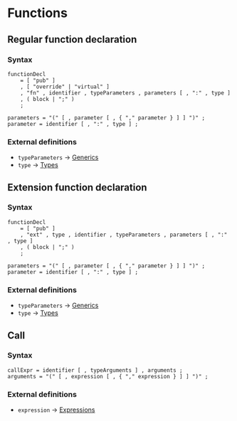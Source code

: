 # Functions


## Regular function declaration
### Syntax

```ebnf
functionDecl
    = [ "pub" ]
    , [ "override" | "virtual" ]
    , "fn" , identifier , typeParameters , parameters [ , ":" , type ]
    , ( block | ";" )
    ;

parameters = "(" [ , parameter [ , { "," parameter } ] ] ")" ;
parameter = identifier [ , ":" , type ] ;
```

### External definitions
* `typeParameters` -> [Generics](generics.md)
* `type` -> [Types](types.md)

## Extension function declaration
### Syntax

```ebnf
functionDecl
    = [ "pub" ]
    , "ext" , type , identifier , typeParameters , parameters [ , ":" , type ]
    , ( block | ";" )
    ;

parameters = "(" [ , parameter [ , { "," parameter } ] ] ")" ;
parameter = identifier [ , ":" , type ] ;
```

### External definitions
* `typeParameters` -> [Generics](generics.md)
* `type` -> [Types](types.md)

## Call

### Syntax

```ebnf
callExpr = identifier [ , typeArguments ] , arguments ;
arguments = "(" [ , expression [ , { "," expression } ] ] ")" ;
```

### External definitions
* `expression` -> [Expressions](expressions.md)